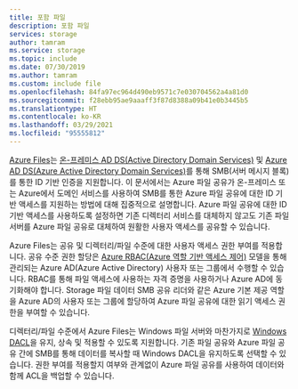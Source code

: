 ```yaml
---
title: 포함 파일
description: 포함 파일
services: storage
author: tamram
ms.service: storage
ms.topic: include
ms.date: 07/30/2019
ms.author: tamram
ms.custom: include file
ms.openlocfilehash: 84fa97ec964d490eb9571c7e030704562a4a81d0
ms.sourcegitcommit: f28ebb95ae9aaaff3f87d8388a09b41e0b3445b5
ms.translationtype: HT
ms.contentlocale: ko-KR
ms.lasthandoff: 03/29/2021
ms.locfileid: "95555812"
---
```

[Azure Files](../articles/storage/files/storage-files-introduction.md)는 [온-프레미스 AD DS(Active Directory Domain Services)](/windows-server/identity/ad-ds/get-started/virtual-dc/active-directory-domain-services-overview) 및 [Azure AD DS(Azure Active Directory Domain Services)](../articles/active-directory-domain-services/overview.md)를 통해 SMB(서버 메시지 블록)를 통한 ID 기반 인증을 지원합니다. 이 문서에서는 Azure 파일 공유가 온-프레미스 또는 Azure에서 도메인 서비스를 사용하여 SMB를 통한 Azure 파일 공유에 대한 ID 기반 액세스를 지원하는 방법에 대해 집중적으로 설명합니다. Azure 파일 공유에 대한 ID 기반 액세스를 사용하도록 설정하면 기존 디렉터리 서비스를 대체하지 않고도 기존 파일 서버를 Azure 파일 공유로 대체하여 원활한 사용자 액세스를 공유할 수 있습니다. 

Azure Files는 공유 및 디렉터리/파일 수준에 대한 사용자 액세스 권한 부여를 적용합니다. 공유 수준 권한 할당은 [Azure RBAC(Azure 역할 기반 액세스 제어)](../articles/role-based-access-control/overview.md) 모델을 통해 관리되는 Azure AD(Azure Active Directory) 사용자 또는 그룹에서 수행할 수 있습니다. RBAC를 통해 파일 액세스에 사용하는 자격 증명을 사용하거나 Azure AD에 동기화해야 합니다. Storage 파일 데이터 SMB 공유 리더와 같은 Azure 기본 제공 역할을 Azure AD의 사용자 또는 그룹에 할당하여 Azure 파일 공유에 대한 읽기 액세스 권한을 부여할 수 있습니다.

디렉터리/파일 수준에서 Azure Files는 Windows 파일 서버와 마찬가지로 [Windows DACL](/windows/win32/secauthz/access-control-lists)을 유지, 상속 및 적용할 수 있도록 지원합니다. 기존 파일 공유와 Azure 파일 공유 간에 SMB를 통해 데이터를 복사할 때 Windows DACL을 유지하도록 선택할 수 있습니다. 권한 부여를 적용할지 여부와 관계없이 Azure 파일 공유를 사용하여 데이터와 함께 ACL을 백업할 수 있습니다.